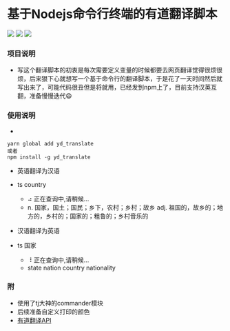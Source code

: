 # 基于Nodejs命令行终端的有道翻译脚本

![](https://img.shields.io/badge/node-%3Ev8.0.0-blue.svg)
![](https://img.shields.io/badge/npm-v6.1.0-blue.svg)
![](https://img.shields.io/badge/test-invalid-lightgrey.svg)

### 项目说明

  - 写这个翻译脚本的初衷是每次需要定义变量的时候都要去网页翻译觉得很烦很烦，后来狠下心就想写一个基于命令行的翻译脚本，于是花了一天时间然后就写出来了，可能代码很丑但是将就用，已经发到npm上了，目前支持汉英互翻，准备慢慢迭代😄

### 使用说明
  - 
  ```code
  yarn global add yd_translate
  或者
  npm install -g yd_translate
  ```

  - 英语翻译为汉语
  - ts country 
    - ⠴ 正在查询中,请稍候...
    - n. 国家，国土；国民；乡下，农村；乡村；故乡 adj. 祖国的，故乡的；地方的，乡村的；国家的；粗鲁的；乡村音乐的
  
  - 汉语翻译为英语
  - ts 国家
    - ⠸ 正在查询中,请稍候...
    - state nation country nationality

### 附
  - 使用了tj大神的commander模块
  - 后续准备自定义打印的颜色
  - [有道翻译API](http://ai.youdao.com/docs/doc-trans-api.s#p01)
